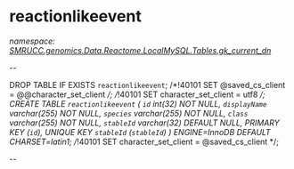 ﻿# reactionlikeevent
_namespace: [SMRUCC.genomics.Data.Reactome.LocalMySQL.Tables.gk_current_dn](./index.md)_

--
 
 DROP TABLE IF EXISTS `reactionlikeevent`;
 /*!40101 SET @saved_cs_client = @@character_set_client */;
 /*!40101 SET character_set_client = utf8 */;
 CREATE TABLE `reactionlikeevent` (
 `id` int(32) NOT NULL,
 `displayName` varchar(255) NOT NULL,
 `species` varchar(255) NOT NULL,
 `class` varchar(255) NOT NULL,
 `stableId` varchar(32) DEFAULT NULL,
 PRIMARY KEY (`id`),
 UNIQUE KEY `stableId` (`stableId`)
 ) ENGINE=InnoDB DEFAULT CHARSET=latin1;
 /*!40101 SET character_set_client = @saved_cs_client */;
 
 --




